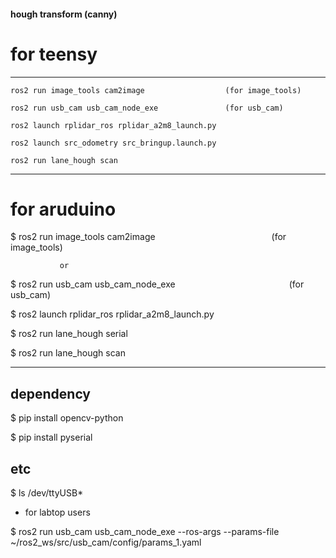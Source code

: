 #### **hough transform (canny)**


# for teensy

---

    ros2 run image_tools cam2image                  (for image_tools)

    ros2 run usb_cam usb_cam_node_exe               (for usb_cam)

    ros2 launch rplidar_ros rplidar_a2m8_launch.py        

    ros2 launch src_odometry src_bringup.launch.py         

    ros2 run lane_hough scan  

 
---


# for aruduino


 $ ros2 run image_tools cam2image                (for image_tools)

               or

 $ ros2 run usb_cam usb_cam_node_exe             (for usb_cam)

 $ ros2 launch rplidar_ros rplidar_a2m8_launch.py

 $ ros2 run lane_hough serial

 $ ros2 run lane_hough scan


---


## dependency

$ pip install opencv-python

$ pip install pyserial


## etc 

$ ls /dev/ttyUSB*    





+ for labtop users

$ ros2 run usb_cam usb_cam_node_exe --ros-args --params-file ~/ros2_ws/src/usb_cam/config/params_1.yaml

